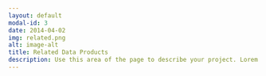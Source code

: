 ```yaml
---
layout: default
modal-id: 3
date: 2014-04-02
img: related.png
alt: image-alt
title: Related Data Products
description: Use this area of the page to describe your project. Lorem ipsum dolor sit amet, consectetur adipisicing elit. Mollitia neque assumenda ipsam nihil, molestias magnam, recusandae quos quis inventore quisquam velit asperiores, vitae? Reprehenderit soluta, eos quod consequuntur itaque. Nam.
---
```

